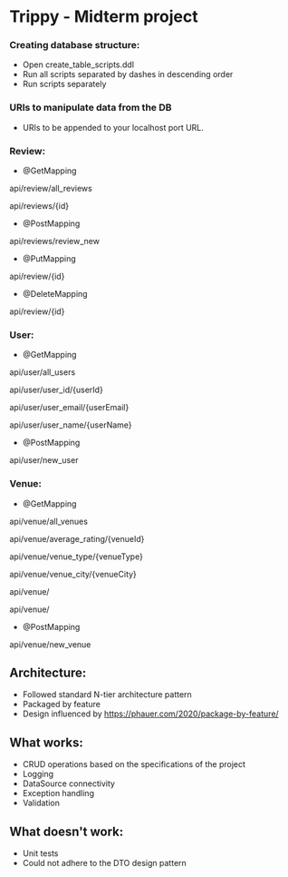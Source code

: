 # Trippy - Midterm project

### Creating database structure:

- Open create_table_scripts.ddl
- Run all scripts separated by dashes in descending order
- Run scripts separately

### URIs to manipulate data from the DB

- URIs to be appended to your localhost port URL.

### Review:

- @GetMapping 

api/review/all_reviews

api/reviews/{id}

- @PostMapping 

api/reviews/review_new

- @PutMapping 

api/review/{id}

- @DeleteMapping 

api/review/{id}

### User:

- @GetMapping 

api/user/all_users

api/user/user_id/{userId}

api/user/user_email/{userEmail}

api/user/user_name/{userName}

- @PostMapping 

api/user/new_user

### Venue:

- @GetMapping

api/venue/all_venues

api/venue/average_rating/{venueId}

api/venue/venue_type/{venueType}

api/venue/venue_city/{venueCity}

api/venue/

api/venue/

- @PostMapping

api/venue/new_venue

## Architecture:

- Followed standard N-tier architecture pattern 
- Packaged by feature
- Design influenced by https://phauer.com/2020/package-by-feature/

## What works:
- CRUD operations based on the specifications of the project
- Logging 
- DataSource connectivity
- Exception handling 
- Validation

## What doesn't work:
- Unit tests
- Could not adhere to the DTO design pattern